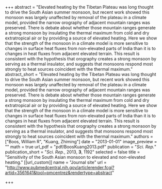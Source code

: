 +++
abstract = "Elevated heating by the Tibetan Plateau was long thought to drive the South Asian summer monsoon, but recent work showed this monsoon was largely unaffected by removal of the plateau in a climate model, provided the narrow orography of adjacent mountain ranges was preserved. There is debate about whether those mountain ranges generate a strong monsoon by insulating the thermal maximum from cold and dry extratropical air or by providing a source of elevated heating. Here we show that the strength of the monsoon in a climate model is more sensitive to changes in surface heat fluxes from non-elevated parts of India than it is to changes in heat fluxes from adjacent elevated terrain. This result is consistent with the hypothesis that orography creates a strong monsoon by serving as a thermal insulator, and suggests that monsoons respond most strongly to heat sources coincident with the thermal maximum."
abstract_short = "Elevated heating by the Tibetan Plateau was long thought to drive the South Asian summer monsoon, but recent work showed this monsoon was largely unaffected by removal of the plateau in a climate model, provided the narrow orography of adjacent mountain ranges was preserved. There is debate about whether those mountain ranges generate a strong monsoon by insulating the thermal maximum from cold and dry extratropical air or by providing a source of elevated heating. Here we show that the strength of the monsoon in a climate model is more sensitive to changes in surface heat fluxes from non-elevated parts of India than it is to changes in heat fluxes from adjacent elevated terrain. This result is consistent with the hypothesis that orography creates a strong monsoon by serving as a thermal insulator, and suggests that monsoons respond most strongly to heat sources coincident with the thermal maximum."
authors = ["Boos, William R", "Kuang, Zhiming"]
date = "2013-01-01"
image_preview = ""
math = true
url_pdf = "pdf/BoosKuang2013.pdf"
publication = "*Sci. Rep.*"
publication_short = "*Sci. Rep.*, 2013, **3**, 1192"
selected = false
title = "Sensitivity of the South Asian monsoon to elevated and non-elevated heating."
[[url_custom]]
   name = "Journal site"
   url = "http://www.pubmedcentral.nih.gov/articlerender.fcgi?artid=3561641&tool=pmcentrez&rendertype=abstract"


+++
